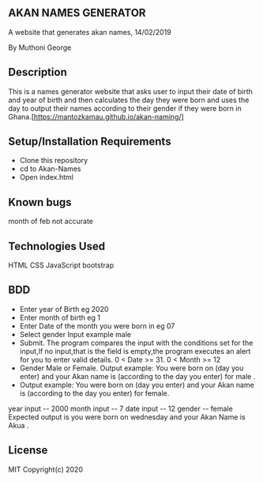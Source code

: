 ## AKAN NAMES GENERATOR
A website that generates akan names, 14/02/2019

By Muthoni George

 ## Description
This is a names generator website that asks user to input their date of birth and year of birth and then calculates 
the day they were born and uses the day to output their names according to their gender if they were born in Ghana.[https://mantozkamau.github.io/akan-naming/]

## Setup/Installation Requirements

* Clone this repository
* cd to Akan-Names
* Open index.html

## Known bugs
month of feb not accurate

## Technologies Used
HTML
CSS
JavaScript
bootstrap 

## BDD
* Enter year of Birth eg 2020
* Enter month of birth eg  1
* Enter Date of the month you were born in eg 07
* Select gender Input example male
* Submit. The program compares the input with the conditions set for the input,If no input,that is the field is empty,the program 
executes an alert for you to enter valid details.
0 < Date >= 31.
0 < Month >= 12
* Gender Male or Female. Output example:  You were born on  (day you enter)  and your Akan name is  (according to the day you enter) for male .
* Output example:  You were born on (day you enter)  and your Akan name is  (according to the day you enter) for female.

year input -- 2000
month input -- 7
date input -- 12
gender -- female Expected output is you were born on wednesday and your Akan Name is Akua .

## License
MIT Copyright(c) 2020

